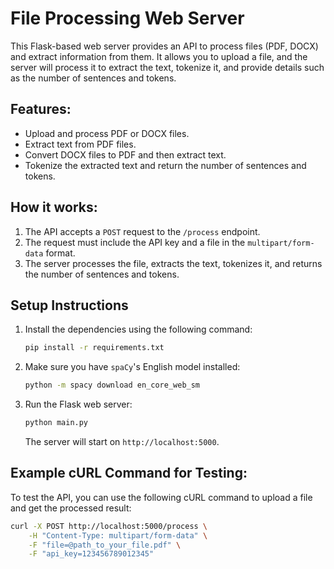# File Processing Web Server

This Flask-based web server provides an API to process files (PDF, DOCX) and extract information from them. It allows you to upload a file, and the server will process it to extract the text, tokenize it, and provide details such as the number of sentences and tokens.

## Features:
- Upload and process PDF or DOCX files.
- Extract text from PDF files.
- Convert DOCX files to PDF and then extract text.
- Tokenize the extracted text and return the number of sentences and tokens.

## How it works:
1. The API accepts a `POST` request to the `/process` endpoint.
2. The request must include the API key and a file in the `multipart/form-data` format.
3. The server processes the file, extracts the text, tokenizes it, and returns the number of sentences and tokens.

## Setup Instructions

1. Install the dependencies using the following command:

    ```bash
    pip install -r requirements.txt
    ```

2. Make sure you have `spaCy`'s English model installed:

    ```bash
    python -m spacy download en_core_web_sm
    ```

3. Run the Flask web server:

    ```bash
    python main.py
    ```

   The server will start on `http://localhost:5000`.

## Example cURL Command for Testing:

To test the API, you can use the following cURL command to upload a file and get the processed result:

```bash
curl -X POST http://localhost:5000/process \
    -H "Content-Type: multipart/form-data" \
    -F "file=@path_to_your_file.pdf" \
    -F "api_key=123456789012345"
